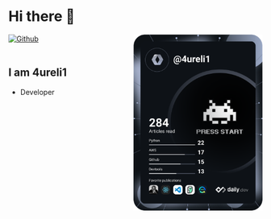 # Hi there 👋

<div align="left">
  <a href="https://github.com/4ureli1">
    <img
      src="https://img.shields.io/static/v1?logo=github&style=flat-square&color=0072b1&label=Github&message=%E2%98%86"
      alt="Github"
    />
  </a>

  <a href="https://api.daily.dev/get?r=4ureli1" target="_blank">
    <img
      width="256"
      align="right"
      src="https://github.com/4ureli1/4ureli1/blob/main/devcard.svg"
    />
  </a>
</div>

<br />

## I am 4ureli1

- Developer
